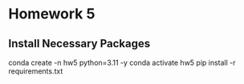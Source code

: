 # Homework 5

## Install Necessary Packages
conda create -n hw5 python=3.11 -y
conda activate hw5
pip install -r requirements.txt